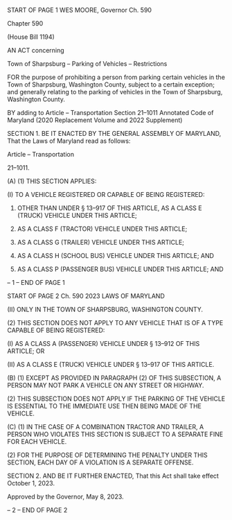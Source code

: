 START OF PAGE 1
WES MOORE, Governor Ch. 590

Chapter 590

(House Bill 1194)

AN ACT concerning

Town of Sharpsburg – Parking of Vehicles – Restrictions

FOR the purpose of prohibiting a person from parking certain vehicles in the Town of
Sharpsburg, Washington County, subject to a certain exception; and generally
relating to the parking of vehicles in the Town of Sharpsburg, Washington County.

BY adding to
Article – Transportation
Section 21–1011
Annotated Code of Maryland
(2020 Replacement Volume and 2022 Supplement)

SECTION 1. BE IT ENACTED BY THE GENERAL ASSEMBLY OF MARYLAND,
That the Laws of Maryland read as follows:

Article – Transportation

21–1011.

(A) (1) THIS SECTION APPLIES:

(I) TO A VEHICLE REGISTERED OR CAPABLE OF BEING
REGISTERED:

1. OTHER THAN UNDER § 13–917 OF THIS ARTICLE, AS A
CLASS E (TRUCK) VEHICLE UNDER THIS ARTICLE;

2. AS A CLASS F (TRACTOR) VEHICLE UNDER THIS
ARTICLE;

3. AS A CLASS G (TRAILER) VEHICLE UNDER THIS
ARTICLE;

4. AS A CLASS H (SCHOOL BUS) VEHICLE UNDER THIS
ARTICLE; AND

5. AS A CLASS P (PASSENGER BUS) VEHICLE UNDER
THIS ARTICLE; AND

– 1 –
END OF PAGE 1

START OF PAGE 2
Ch. 590 2023 LAWS OF MARYLAND

(II) ONLY IN THE TOWN OF SHARPSBURG, WASHINGTON
COUNTY.

(2) THIS SECTION DOES NOT APPLY TO ANY VEHICLE THAT IS OF A
TYPE CAPABLE OF BEING REGISTERED:

(I) AS A CLASS A (PASSENGER) VEHICLE UNDER § 13–912 OF
THIS ARTICLE; OR

(II) AS A CLASS E (TRUCK) VEHICLE UNDER § 13–917 OF THIS
ARTICLE.

(B) (1) EXCEPT AS PROVIDED IN PARAGRAPH (2) OF THIS SUBSECTION, A
PERSON MAY NOT PARK A VEHICLE ON ANY STREET OR HIGHWAY.

(2) THIS SUBSECTION DOES NOT APPLY IF THE PARKING OF THE
VEHICLE IS ESSENTIAL TO THE IMMEDIATE USE THEN BEING MADE OF THE VEHICLE.

(C) (1) IN THE CASE OF A COMBINATION TRACTOR AND TRAILER, A
PERSON WHO VIOLATES THIS SECTION IS SUBJECT TO A SEPARATE FINE FOR EACH
VEHICLE.

(2) FOR THE PURPOSE OF DETERMINING THE PENALTY UNDER THIS
SECTION, EACH DAY OF A VIOLATION IS A SEPARATE OFFENSE.

SECTION 2. AND BE IT FURTHER ENACTED, That this Act shall take effect
October 1, 2023.

Approved by the Governor, May 8, 2023.

– 2 –
END OF PAGE 2